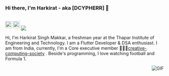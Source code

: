 ### Hi there, I'm Harkirat - aka [DCYPHERR] 👋
<br/>
<a href="www.linkedin.com/in/harkirat-singh-makkar/">
  <img align="left" alt="Harkirat's LinkedIN" width="22px" src="https://cdn.jsdelivr.net/npm/simple-icons@v3/icons/linkedin.svg" color="white"/>
</a>

<a href="https://www.instagram.com/desii.me.rollin/">
  <img align="left" alt="Harkirat's Instagram" width="22px" src="https://cdn.jsdelivr.net/npm/simple-icons@v3/icons/instagram.svg" target="_blank" rel="noopener noreferrer"/>
</a>

![](https://komarev.com/ghpvc/?username=DCYPHERR)
<br />

Hi, I'm Harkirat Singh Makkar, a freshman year at the Thapar Institute of Engineering and Technology. I am a Flutter Developer & DSA enthusiast. I am from India, currently, I'm a Core executive member 🙍🏽‍♂️[creative-computing-society](https://github.com/creative-computing-society) . Beside's programming, I love watching football and Formula 1.

  <img align="right"  alt="GIF" src="http://gph.is/1Qi294M" />




